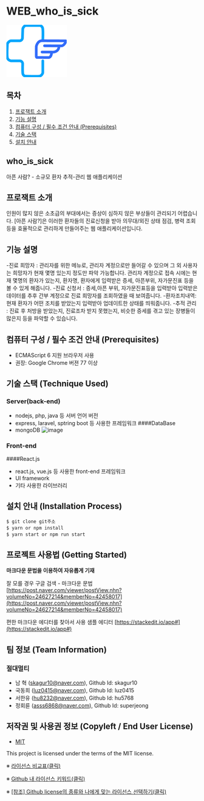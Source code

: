 # WEB_who_is_sick
![logo](/web/wis/src/data/logo.png)

## 목차

1. [프로잭트 소개](#프로잭트-소개)
2. [기능 설명](#기능-설명)
3. [컴퓨터 구성 / 필수 조건 안내 (Prerequisites)](#컴퓨터-구성--필수-조건-안내-prerequisites)
4. [기술 스택](#기술-스택-technique-used)
5. [설치 안내](#설치-안내-installation-process)

## who_is_sick
아픈 사람? - 소규모 환자 추적-관리 웹 애플리케이션

## 프로잭트 소개
인원이 많지 않은 소초급의 부대에서는 증상이 심하지 않은 부상들이 관리되기 어렵습니다. 
[아픈 사람?]은 이러한 환자들의 진료신청을 받아 의무대/외진 상태 점검, 병력 조회등을 효율적으로 관리하게 만들어주는 웹 애플리케이션입니다. 

## 기능 설명
 -진료 희망자 : 관리자를 위한 메뉴로, 관리자 계정으로만 들어갈 수 있으며 그 외 사용자는 희망자가 현재 몇명 있는지 정도만 파악 가능합니다. 관리자 계정으로 접속 시에는 현재 몇명의 환자가 있는지, 환자명, 환자에게 입력받은 증세, 아픈부위, 자가문진표 등을 볼 수 있게 해줍니다.
 -진료 신청서 : 증세,아픈 부위, 자가문진표등을 입력받아 입력받은 데이터를 추후 간부 계정으로 진료 희망자를 조회하였을 때 보여줍니다.
 -환자조치내역: 현재 환자가 어떤 조치를 받았는지 입력받아 업데이트한 상태를 띄워줍니다.
 -추적 관리 : 진료 후 처방을 받았는지, 진료조차 받지 못했는지, 비슷한 증세를 겪고 있는 장병들이 많은지 등을 파악할 수 있습니다.
 
## 컴퓨터 구성 / 필수 조건 안내 (Prerequisites)
* ECMAScript 6 지원 브라우저 사용
* 권장: Google Chrome 버젼 77 이상

## 기술 스택 (Technique Used) 
### Server(back-end)
 -  nodejs, php, java 등 서버 언어 버전 
 - express, laravel, sptring boot 등 사용한 프레임워크 
####DataBase
 - mongoDB
 ![image](https://user-images.githubusercontent.com/101463561/198816745-9fd6786c-aa3a-400b-b521-89098d259cc5.png)

 
### Front-end
####React.js
 -  react.js, vue.js 등 사용한 front-end 프레임워크 
 -  UI framework
 - 기타 사용한 라이브러리

## 설치 안내 (Installation Process)
```bash
$ git clone git주소
$ yarn or npm install
$ yarn start or npm run start
```

## 프로젝트 사용법 (Getting Started)
**마크다운 문법을 이용하여 자유롭게 기재**

잘 모를 경우
구글 검색 - 마크다운 문법
[https://post.naver.com/viewer/postView.nhn?volumeNo=24627214&memberNo=42458017](https://post.naver.com/viewer/postView.nhn?volumeNo=24627214&memberNo=42458017)

 편한 마크다운 에디터를 찾아서 사용
 샘플 에디터 [https://stackedit.io/app#](https://stackedit.io/app#)
 
## 팀 정보 (Team Information)
### 절대멀티
- 남  혁 (skagur10@naver.com), Github Id: skagur10
- 국동희 (luz0415@naver.com), Github Id: luz0415
- 서한유 (hu8232@naver.com), Github Id: hu5768
- 정회륜 (asss6868@naver.com), Github Id: superjeong

## 저작권 및 사용권 정보 (Copyleft / End User License)
 * [MIT](https://github.com/osam2020-WEB/Sample-ProjectName-TeamName/blob/master/license.md)

This project is licensed under the terms of the MIT license.

※ [라이선스 비교표(클릭)](https://olis.or.kr/license/compareGuide.do)

※ [Github 내 라이선스 키워드(클릭)](https://docs.github.com/en/github/creating-cloning-and-archiving-repositories/creating-a-repository-on-github/licensing-a-repository)

※ [\[참조\] Github license의 종류와 나에게 맞는 라이선스 선택하기(클릭)](https://flyingsquirrel.medium.com/github-license%EC%9D%98-%EC%A2%85%EB%A5%98%EC%99%80-%EB%82%98%EC%97%90%EA%B2%8C-%EB%A7%9E%EB%8A%94-%EB%9D%BC%EC%9D%B4%EC%84%A0%EC%8A%A4-%EC%84%A0%ED%83%9D%ED%95%98%EA%B8%B0-ae29925e8ff4)
